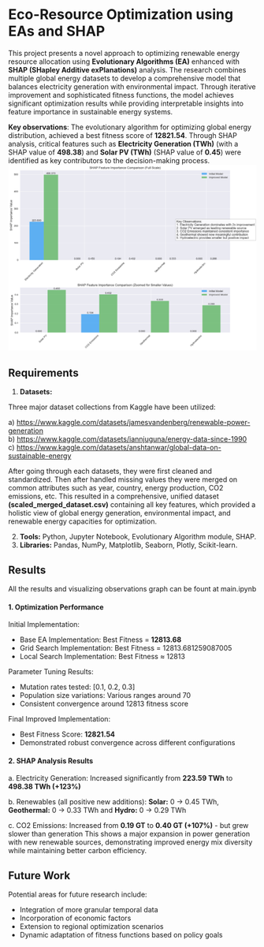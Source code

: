 # Eco-Resource Optimization using EAs and SHAP

This project presents a novel approach to optimizing renewable energy resource allocation using **Evolutionary Algorithms (EA)** enhanced with **SHAP (SHapley Additive exPlanations)** analysis. The research combines multiple global energy datasets to develop a comprehensive model that balances electricity generation with environmental impact. Through iterative improvement and sophisticated fitness functions, the model achieves significant optimization results while providing interpretable insights into feature importance in sustainable energy systems.  

**Key observations**: The evolutionary algorithm for optimizing global energy distribution, achieved a best fitness score of **12821.54**. Through SHAP analysis, critical features such as **Electricity Generation (TWh)** (with a SHAP value of **498.38**) and **Solar PV (TWh)** (SHAP value of **0.45**) were identified as key contributors to the decision-making process.
![shap analysis](shap_analysis.png)

## Requirements

1. **Datasets:**

Three major dataset collections from Kaggle have been utilized:

   a) https://www.kaggle.com/datasets/jamesvandenberg/renewable-power-generation  
   b) https://www.kaggle.com/datasets/iannjuguna/energy-data-since-1990  
   c) https://www.kaggle.com/datasets/anshtanwar/global-data-on-sustainable-energy

After going through each datasets, they were first cleaned and standardized. Then after handled missing values they were merged on common attributes such as year, country, energy production, CO2 emissions, etc. This resulted in a comprehensive, unified dataset **(scaled_merged_dataset.csv)** containing all key features, which provided a holistic view of global energy generation, environmental impact, and renewable energy capacities for optimization.

2. **Tools:** Python, Jupyter Notebook, Evolutionary Algorithm module, SHAP.
3. **Libraries:** Pandas, NumPy, Matplotlib, Seaborn, Plotly, Scikit-learn.
   
## Results
All the results and visualizing observations graph can be fount at main.ipynb

#### 1. Optimization Performance

Initial Implementation:
- Base EA Implementation: Best Fitness = **12813.68**
- Grid Search Implementation: Best Fitness = 12813.681259087005
- Local Search Implementation: Best Fitness ≈ 12813

Parameter Tuning Results:
- Mutation rates tested: [0.1, 0.2, 0.3]
- Population size variations: Various ranges around 70
- Consistent convergence around 12813 fitness score

Final Improved Implementation:
- Best Fitness Score: **12821.54**
- Demonstrated robust convergence across different configurations

#### 2. SHAP Analysis Results
a. Electricity Generation: Increased significantly from **223.59 TWh** to **498.38 TWh (+123%)**

b. Renewables (all positive new additions):
**Solar:** 0 → 0.45 TWh, **Geothermal:** 0 → 0.33 TWh and **Hydro:** 0 → 0.29 TWh 

c. CO2 Emissions: Increased from **0.19 GT** to **0.40 GT (+107%)** - but grew slower than generation
This shows a major expansion in power generation with new renewable sources, demonstrating improved energy mix diversity while maintaining better carbon efficiency.
## Future Work
Potential areas for future research include:
- Integration of more granular temporal data
- Incorporation of economic factors
- Extension to regional optimization scenarios
- Dynamic adaptation of fitness functions based on policy goals
